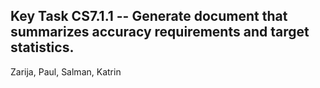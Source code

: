 ## Key Task CS7.1.1 -- Generate document that summarizes accuracy requirements and target statistics.
Zarija, Paul, Salman, Katrin
